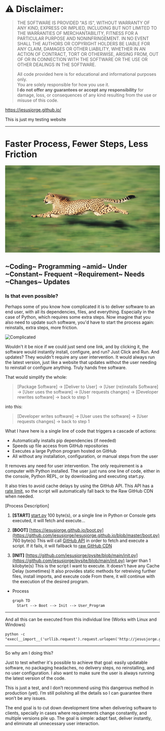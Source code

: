 # ⚠️ **Disclaimer:**  
> THE SOFTWARE IS PROVIDED "AS IS", WITHOUT WARRANTY OF ANY KIND, EXPRESS OR IMPLIED, INCLUDING BUT NOT LIMITED TO THE WARRANTIES OF MERCHANTABILITY, FITNESS FOR A PARTICULAR PURPOSE AND NONINFRINGEMENT. IN NO EVENT SHALL THE AUTHORS OR COPYRIGHT HOLDERS BE LIABLE FOR ANY CLAIM, DAMAGES OR OTHER LIABILITY, WHETHER IN AN ACTION OF CONTRACT, TORT OR OTHERWISE, ARISING FROM, OUT OF OR IN CONNECTION WITH THE SOFTWARE OR THE USE OR OTHER DEALINGS IN THE SOFTWARE.
> 
> All code provided here is for educational and informational purposes only.  
> You are solely responsible for how you use it.  
> **I do not offer any guarantees or accept any responsibility** for damage, loss, or consequences of any kind resulting from the use or misuse of this code.
>



https://jesusjorge.github.io/

This is just my testing website

---
# Faster Process, Fewer Steps, Less Friction
![Fast](fast.jpg)

## ~Coding~ Programming ~amid~ Under ~Constant~ Frequent ~Requirement~ Needs ~Changes~ Updates
### Is that even possible?


Perhaps some of you know how complicated it is to deliver software to an end user, with all its dependencies, files, and everything. Especially in the case of Python, which requires some extra steps. Now imagine that you also need to update such software, you'd have to start the process again: reinstalls, extra steps, more friction.

![Complicated](complicated.avif)

Wouldn't it be nice if we could just send one link, and by clicking it, the software would instantly install, configure, and run? Just Click and Run. And updates? They wouldn't require any user intervention. It would always run the latest version, just like a website that updates without the user needing to reinstall or configure anything. Truly hands free software.

That would simplify the whole:

>    [Package Software] → [Deliver to User] → [User (re)installs Software] → [User uses the software] → [User requests changes] → [Developer rewrites software] → back to step 1

into this:

>    [Developer writes software] → [User uses the software] → [User requests changes] → back to step 1

What I have here is a single line of code that triggers a cascade of actions:
- Automatically installs pip dependencies (if needed)
- Speeds up file access from GitHub repositories
- Executes a large Python program hosted on GitHub
- All without any installation, configuration, or manual steps from the user

It removes any need for user intervention. The only requirement is a computer with Python installed. The user just runs one line of code, either in the console, Python REPL, or by downloading and executing start.py.

It also tries to avoid cache delays by using the GitHub API. This API has a [rate limit](https://api.github.com/rate_limit), so the script will automatically fall back to the Raw GitHub CDN when needed.

[Process Description]
1) **[START]** [start.py](https://github.com/jesusjorge/jesusjorge.github.io/blob/master/start.py) 100 byte(s), or a single line in Python or Console
    gets executed, it will fetch and execute...
   
2) **[BOOT]** [https://jesusjorge.github.io/boot.py](https://github.com/jesusjorge/jesusjorge.github.io/blob/master/boot.py) 760 byte(s)
    This will call [GitHub API](https://api.github.com/repos/jesusjorge/pysite/contents/init.py) in order to fetch and execute a script.
    If it fails, it will fallback to [raw GitHub CDN](https://raw.githubusercontent.com/jesusjorge/pysite/main/init.py)
   
3) **[INIT]** [https://github.com/jesusjorge/pysite/blob/main/init.py](https://github.com/jesusjorge/pysite/blob/main/init.py)  larger than 1 kilobyte(s)
    This is the script I want to execute. It doesn't have any Cache Delay (sometimes)
    It also provides static methods for retreiving further files, install imports, and execute code
    From there, it will continue with the execution of the desired program.

- Process
  ```mermaid
  graph TD
    Start --> Boot --> Init --> User_Program

---

And all this can be executed from this individual line (Works with Linux and Windows)

```
python -c "exec(__import__('urllib.request').request.urlopen('http://jesusjorge.github.io/boot.py').read())"
```

---

So why am I doing this?

Just to test whether it's possible to achieve that goal: easily updatable software, no packaging headaches, no delivery steps, no reinstalling, and no user configuration. I also want to make sure the user is always running the latest version of the code.

This is just a test, and I don’t recommend using this dangerous method in production (yet). I’m still polishing all the details so I can guarantee there won’t be any issues.

The end goal is to cut down development time when delivering software to clients, specially in cases where requirements change constantly, and multiple versions pile up. The goal is simple: adapt fast, deliver instantly, and eliminate all unnecessary user interaction.




